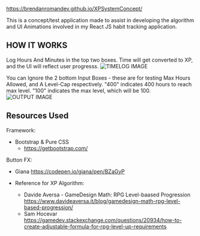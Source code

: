 https://brendanromandev.github.io/XPSystemConcept/

This is a concept/test application made to assist in developing the algorithm and UI Animations involved in my React JS habit tracking application.

## HOW IT WORKS

Log Hours And Minutes in the top two boxes. Time will get converted to XP, and the UI will reflect user progresss.
![TIMELOG IMAGE](https://i.imgur.com/Iid4dR1.png)

You can Ignore the 2 bottom Input Boxes - these are for testing Max Hours Allowed, and A Level-Cap respectively.
"400" indicates 400 hours to reach max level.
"100" indicates the max level, which will be 100.
![OUTPUT IMAGE](https://i.imgur.com/phHMz63.png)

## Resources Used
Framework:
* Bootstrap & Pure CSS
   * https://getbootstrap.com/

Button FX:
* Giana
    https://codepen.io/giana/pen/BZaGyP 

* Reference for XP Algorithm:
   * Davide Aversa - GameDesign Math: RPG Level-baased Progression
    https://www.davideaversa.it/blog/gamedesign-math-rpg-level-based-progression/
   * Sam Hocevar
    https://gamedev.stackexchange.com/questions/20934/how-to-create-adjustable-formula-for-rpg-level-up-requirements
